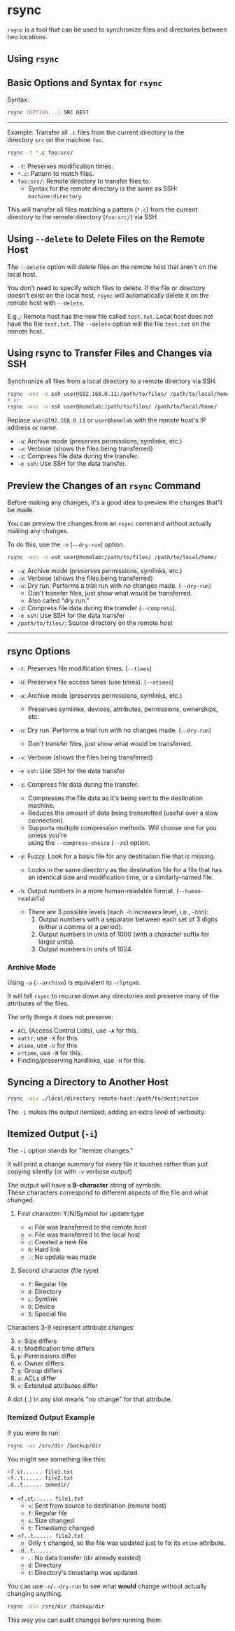 # rsync  
`rsync` is a tool that can be used to synchronize files and directories between two locations.  

## Using `rsync`

## Basic Options and Syntax for `rsync`
Syntax:  
```bash  
rsync [OPTION...] SRC DEST  
```
---  

Example: Transfer all `.c` files from the current directory to the  
directory `src` on the machine `foo`.  
```bash  
rsync -t *.c foo:src/  
```

* `-t`: Preserves modification times.  
* `*.c`: Pattern to match files.  
* `foo:src/`: Remote directory to transfer files to.  
    * Syntax for the remote directory is the same as SSH: `machine:directory`

This will transfer all files matching a pattern (`*.c`) from the current  
directory to the remote directory (`foo:src/`) via SSH.  


## Using `--delete` to Delete Files on the Remote Host
The `--delete` option will delete files on the remote host that aren't
on the local host.
 
You don't need to specify which files to delete.
If the file or directory doesn't exist on the local host, `rsync` will
automatically delete it on the remote host with `--delete`.
 
E.g.,:
Remote host has the new file called `test.txt`. 
Local host does not have the file `test.txt`.
The `--delete` option will the file `test.txt` on the remote host.





## Using rsync to Transfer Files and Changes via SSH  
Synchronize all files from a local directory to a remote directory via SSH.  
```bash  
rsync -avz -e ssh user@192.168.0.11:/path/to/files/ /path/to/local/home/  
# or  
rsync -avz -e ssh user@homelab:/path/to/files/ /path/to/local/home/  
```
Replace `user@192.168.0.11` or `user@homelab` with the remote host's IP address or name.  

* `-a`: Archive mode (preserves permissions, symlinks, etc.)  
* `-v`: Verbose (shows the files being transferred)  
* `-z`: Compress file data during the transfer.  
* `-e ssh`: Use SSH for the data transfer.  



## Preview the Changes of an `rsync` Command 
Before making any changes, it's a good idea to preview the changes that'll be made.  
 
You can preview the changes from an `rsync` command 
without actually making any changes.  
 
To do this, use the `-n` (`--dry-run`) option.  

```bash  
rsync -avn -e ssh user@homelab:/path/to/files/ /path/to/local/home/  
```

* `-a`: Archive mode (preserves permissions, symlinks, etc.)  
* `-v`: Verbose (shows the files being transferred)  
* `-n`: Dry run. Performs a trial run with no changes made. (`--dry-run`)  
    * Don't transfer files, just show what would be transferred.  
    * Also called "dry run."  
* `-z`: Compress file data during the transfer (`--compress`).  
* `-e ssh`: Use SSH for the data transfer  
* `/path/to/files/`: Source directory on the remote host  


---

## rsync Options  

* `-t`: Preserves file modification times. (`--times`)  
* `-U`: Preserves file access times (use times). (`--atimes`)  
* `-a`: Archive mode (preserves permissions, symlinks, etc.)  
    * Preserves symlinks, devices, attributes, permissions,
      ownerships, etc.  
 

* `-n`: Dry run. Performs a trial run with no changes made. (`--dry-run`)  
    * Don't transfer files, just show what would be transferred.  
* `-v`: Verbose (shows the files being transferred)  
* `-e ssh`: Use SSH for the data transfer  
 
* `-z`: Compress file data during the transfer.  
    * Compresses the file data as it's being sent to the destination machine.  
    * Reduces the amount of data being transmitted (useful over a slow connection).  
    * Supports multiple compression methods. Will choose one for you unless you're  
      using the `--compress-choice` (`--zc`) option.  

* `-y`: Fuzzy. Look for a basis file for any destination file that is missing.  
    * Looks in the same directory as the destination file for a file that has  
      an identical size and modification time, or a similarly-named file.  


* `-h`: Output numbers in a more human-readable format. (`--human-readable`)  
    * There are 3 possible levels (each `-h` increases level, i.e., `-hhh`):  
        1. Output numbers with a separator between each set of 3 digits (either a comma or a period).  
        2. Output numbers in units of 1000 (with a character suffix for larger units).  
        3. Output numbers in units of 1024.  





### Archive Mode  
Using `-a` (`--archive`) is equivalent to `-rlptgoD`.

It will tell `rsync` to recurse down any directories and preserve many of the 
attributes of the files.  

The only things it does not preserve:

* `ACL` (Access Control Lists), use `-A` for this.
* `xattr`, use `-X` for this. 
* `atime`, use `-U` for this
* `crtime`, use `-N` for this.
* Finding/preserving hardlinks, use `-H` for this.  


## Syncing a Directory to Another Host

```bash
rsync -aiv ./local/directory remote-host:/path/to/destination
```

The `-i` makes the output itemized, adding an extra level of verbosity.  


## Itemized Output (`-i`)

The `-i` option stands for "itemize changes."  

It will print a change summary for every file it touches rather than just
copying silently (or with `-v` verbose output)

The output will have a **9-character** string of symbols.  
These characters correspond to different aspects of the file and what changed.  

1. First character: Y/N/Symbol for update type
    - `<`: File was transferred to the remote host
    - `>`: File was transferred to the local host
    - `c`: Created a new file
    - `h`: Hard link
    - `.`: No update was made  

2. Second character (file type)
    - `f`: Regular file
    - `d`: Directory
    - `L`: Symlink
    - `D`: Device  
    - `S`: Special file

Characters 3-9 represent attribute changes:  

3. `s`: Size differs  
4. `t`: Modification time differs  
5. `p`: Permissions differ  
6. `o`: Owner differs  
7. `g`: Group differs  
8. `a`: ACLs differ  
9. `x`: Extended attributes differ  


A dot (`.`) in any slot means "no change" for that attribute.  


### Itemized Output Example

If you were to run:
```bash
rsync -ai /src/dir /backup/dir
```

You might see something like this:
```bash
<f.st...... file1.txt
<f..t...... file2.txt
.d..t...... somedir/
```

- `<f.st...... file1.txt`
    - `<`: Sent from source to destination (remote host)
    - `f`: Regular file
    - `s`: Size changed
    - `t`: Timestamp changed
- `<f..t...... file2.txt`
    - Only `t` changed, so the file was updated just to fix its `mtime` attribute.  
- `.d..t......`
    - `.`: No data transfer (dir already existed)
    - `d`: Directory
    - `t`: Directory's timestamp was updated

You can use `-n`/`--dry-run` to see what **would** change without actually changing
anything.  

```bash
rsync -ain /src/dir /backup/dir
```

This way you can audit changes before running them.  



